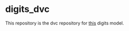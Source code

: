 # digits_dvc

This repository is the dvc repository for [this](https://github.com/oobielodan/parsl_mpi/tree/f6811c86648289ab691f73f95e059ab085b2fa8a/run_on_cluster/cvae-demos/digits-demo) digits model.
